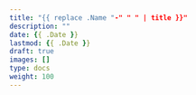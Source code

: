 ```yaml
---
title: "{{ replace .Name "-" " " | title }}"
description: ""
date: {{ .Date }}
lastmod: {{ .Date }}
draft: true
images: []
type: docs
weight: 100
---
```

